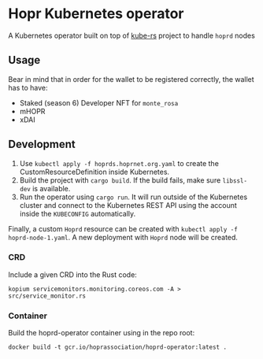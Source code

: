 # Hopr Kubernetes operator

A Kubernetes operator built on top of [kube-rs](https://github.com/clux/kube-rs) project to handle `hoprd` nodes

## Usage

Bear in mind that in order for the wallet to be registered correctly, the wallet has to have:
- Staked (season 6) Developer NFT for `monte_rosa`
- mHOPR
- xDAI

## Development

1. Use `kubectl apply -f hoprds.hoprnet.org.yaml` to create the CustomResourceDefinition inside Kubernetes.
2. Build the project with `cargo build`. If the build fails, make sure `libssl-dev` is available.
3. Run the operator using `cargo run`. It will run outside of the Kubernetes cluster and connect to the Kubernetes REST API using the account inside the `KUBECONFIG` automatically.

Finally, a custom `Hoprd` resource can be created with `kubectl apply -f hoprd-node-1.yaml`. A new deployment with `Hoprd` node will be created. 


### CRD

Include a given CRD into the Rust code:
````
kopium servicemonitors.monitoring.coreos.com -A > src/service_monitor.rs
````

### Container
Build the hoprd-operator container using in the repo root:

```shell
docker build -t gcr.io/hoprassociation/hoprd-operator:latest .
```
